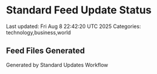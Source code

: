 # Standard Feed Update Status
Last updated: Fri Aug  8 22:42:20 UTC 2025
Categories: technology,business,world

## Feed Files Generated

Generated by Standard Updates Workflow
